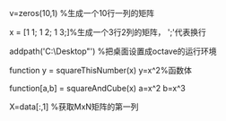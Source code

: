 v=zeros(10,1) %生成一个10行一列的矩阵

x = [1 1; 1 2; 1 3;]%生成一个3行2列的矩阵， ';'代表换行

addpath('C:\Desktop"') %把桌面设置成octave的运行环境

function y = squareThisNumber(x)
y=x^2%函数体

function[a,b] = squareAndCube(x)
a=x^2
b=x^3

X=data[:,1] %获取MxN矩阵的第一列
